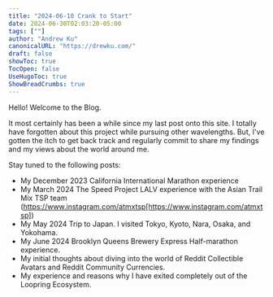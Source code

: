 ```yaml
---
title: "2024-06-10 Crank to Start"
date: 2024-06-30T02:03:20-05:00
tags: [""]
author: "Andrew Ku"
canonicalURL: "https://drewku.com/"
draft: false
showToc: true
TocOpen: false
UseHugoToc: true
ShowBreadCrumbs: true
---
```


Hello! Welcome to the Blog. 

It most certainly has been a while since my last post onto this site. I totally have forgotten about this project while pursuing other wavelengths. But, I've gotten the itch to get back track and regularly commit to share my findings and my views about the world around me. 

Stay tuned to the following posts:
- My December 2023 California International Marathon experience
- My March 2024 The Speed Project LALV experience with the Asian Trail Mix TSP team (https://www.instagram.com/atmxtsp[https://www.instagram.com/atmxtsp])
- My May 2024 Trip to Japan. I visited Tokyo, Kyoto, Nara, Osaka, and Yokohama. 
- My June 2024 Brooklyn Queens Brewery Express Half-marathon experience.
- My initial thoughts about diving into the world of Reddit Collectible Avatars and Reddit Community Currencies.
- My experience and reasons why I have exited completely out of the Loopring Ecosystem.